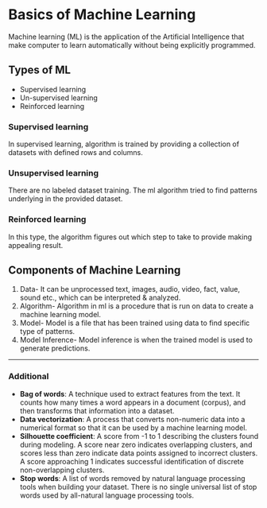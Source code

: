 # Basics of Machine Learning

Machine learning (ML) is the application of the Artificial Intelligence that make computer to learn automatically without being explicitly programmed.

## Types of ML

* Supervised learning
* Un-supervised learning
* Reinforced learning

### Supervised learning

In supervised learning, algorithm is trained by providing a collection of datasets with defined rows and columns.

### Unsupervised learning

There are no labeled dataset training. The ml algorithm tried to find patterns underlying in the provided dataset.

### Reinforced learning

In this type, the algorithm figures out which step to take to provide making appealing result.

## Components of Machine Learning

1. Data- It can be unprocessed text, images, audio, video, fact, value, sound etc., which can be interpreted & analyzed.
2. Algorithm- Algorithm in ml is a procedure that is run on data to create a machine learning model.
3. Model- Model is a file that has been trained using data to find specific type of patterns.
4. Model Inference- Model inference is when the trained model is used to generate predictions.

---------

### **Additional** 

- **Bag of words**: A technique used to extract features from the text. It counts how many times a word appears in a document (corpus), and then transforms that information into a dataset.
- **Data vectorization**: A process that converts non-numeric data into a numerical format so that it can be used by a machine learning model.
- **Silhouette coefficient**: A score from -1 to 1 describing the clusters found during modeling. A score near zero indicates overlapping clusters, and scores less than zero indicate data points assigned to incorrect clusters. A score approaching 1 indicates successful identification of discrete non-overlapping clusters.
- **Stop words**: A list of words removed by natural language processing tools when building your dataset. There is no single universal list of stop words used by all-natural language processing tools.

